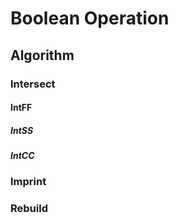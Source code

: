 # Boolean Operation

## Algorithm

### Intersect

#### IntFF

##### IntSS

##### IntCC

### Imprint

### Rebuild
